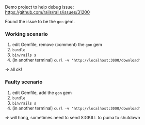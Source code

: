 Demo project to help debug issue:  https://github.com/rails/rails/issues/31200


Found the issue to be the `gon` gem.


### Working scenario

1. edit Gemfile, remove (comment) the `gon` gem
2. `bundle`
3. `bin/rails s`
4. (in another terminal) `curl -v 'http://localhost:3000/download'`

=> all ok!

### Faulty scenario

1. edit Gemfile, add the `gon` gem
2. `bundle`
3. `bin/rails s`
4. (in another terminal) `curl -v 'http://localhost:3000/download'`

=> will hang, sometimes need to send SIGKILL to puma to shutdown
